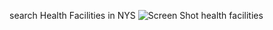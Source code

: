 search Health Facilities in NYS 
![Screen Shot  health facilities](https://user-images.githubusercontent.com/62628610/85927732-f63b7e80-b875-11ea-959c-9671f0e3ed34.png)
